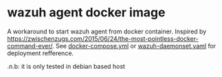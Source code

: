 # wazuh agent docker image

A workaround to start wazuh agent from docker container. Inspired by <https://zwischenzugs.com/2015/06/24/the-most-pointless-docker-command-ever/>. See [docker-compose.yml](./docker-compose.yml) or [wazuh-daemonset.yaml](./wazuh-daemonset.yaml) for deployment refference.

.n.b: it is only tested in debian based host
